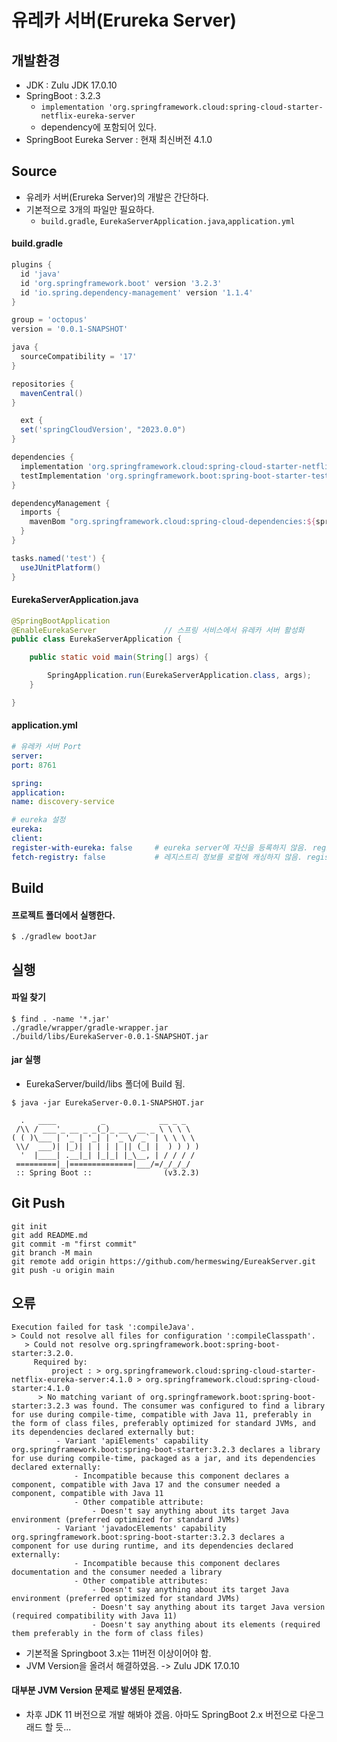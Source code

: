 # 유레카 서버(Erureka Server)

## 개발환경
- JDK : Zulu JDK 17.0.10
- SpringBoot : 3.2.3 
  - `implementation 'org.springframework.cloud:spring-cloud-starter-netflix-eureka-server`
  - dependency에 포함되어 있다.
- SpringBoot Eureka Server : 현재 최신버전 4.1.0

## Source
- 유레카 서버(Erureka Server)의 개발은 간단하다.
- 기본적으로 3개의 파일만 필요하다.
  - `build.gradle`, `EurekaServerApplication.java`,`application.yml`

#### build.gradle
```gradle
plugins {
  id 'java'
  id 'org.springframework.boot' version '3.2.3'
  id 'io.spring.dependency-management' version '1.1.4'
}

group = 'octopus'
version = '0.0.1-SNAPSHOT'

java {
  sourceCompatibility = '17'
}

repositories {
  mavenCentral()
}

  ext {
  set('springCloudVersion', "2023.0.0")
}

dependencies {
  implementation 'org.springframework.cloud:spring-cloud-starter-netflix-eureka-server'
  testImplementation 'org.springframework.boot:spring-boot-starter-test'
}

dependencyManagement {
  imports {
    mavenBom "org.springframework.cloud:spring-cloud-dependencies:${springCloudVersion}"
  }
}

tasks.named('test') {
  useJUnitPlatform()
}
```
#### EurekaServerApplication.java
```java
@SpringBootApplication
@EnableEurekaServer               // 스프링 서비스에서 유레카 서버 활성화
public class EurekaServerApplication {

    public static void main(String[] args) {

        SpringApplication.run(EurekaServerApplication.class, args);
    }

}
```
#### application.yml
```yml
# 유레카 서버 Port
server:
port: 8761

spring:
application:
name: discovery-service

# eureka 설정
eureka:
client:
register-with-eureka: false     # eureka server에 자신을 등록하지 않음. registry에 등록할지 여부. false로 하지 않으면 자기 자신을 클라이언트로 등록함
fetch-registry: false           # 레지스트리 정보를 로컬에 캐싱하지 않음. registry에 있는 정보들을 가져올지 여부
```
## Build
#### 프로젝트 폴더에서 실행한다.
```text
$ ./gradlew bootJar
```

## 실행
#### 파일 찾기
```text
$ find . -name '*.jar'                                   
./gradle/wrapper/gradle-wrapper.jar
./build/libs/EurekaServer-0.0.1-SNAPSHOT.jar
```
#### jar 실행
- EurekaServer/build/libs 폴더에 Build 됨. 
```text
$ java -jar EurekaServer-0.0.1-SNAPSHOT.jar                               

  .   ____          _            __ _ _
 /\\ / ___'_ __ _ _(_)_ __  __ _ \ \ \ \
( ( )\___ | '_ | '_| | '_ \/ _` | \ \ \ \
 \\/  ___)| |_)| | | | | || (_| |  ) ) ) )
  '  |____| .__|_| |_|_| |_\__, | / / / /
 =========|_|==============|___/=/_/_/_/
 :: Spring Boot ::                (v3.2.3)
```
## Git Push
```git
git init
git add README.md
git commit -m "first commit"
git branch -M main
git remote add origin https://github.com/hermeswing/EureakServer.git
git push -u origin main
```

## 오류
```text
Execution failed for task ':compileJava'.
> Could not resolve all files for configuration ':compileClasspath'.
   > Could not resolve org.springframework.boot:spring-boot-starter:3.2.0.
     Required by:
         project : > org.springframework.cloud:spring-cloud-starter-netflix-eureka-server:4.1.0 > org.springframework.cloud:spring-cloud-starter:4.1.0
      > No matching variant of org.springframework.boot:spring-boot-starter:3.2.3 was found. The consumer was configured to find a library for use during compile-time, compatible with Java 11, preferably in the form of class files, preferably optimized for standard JVMs, and its dependencies declared externally but:
          - Variant 'apiElements' capability org.springframework.boot:spring-boot-starter:3.2.3 declares a library for use during compile-time, packaged as a jar, and its dependencies declared externally:
              - Incompatible because this component declares a component, compatible with Java 17 and the consumer needed a component, compatible with Java 11
              - Other compatible attribute:
                  - Doesn't say anything about its target Java environment (preferred optimized for standard JVMs)
          - Variant 'javadocElements' capability org.springframework.boot:spring-boot-starter:3.2.3 declares a component for use during runtime, and its dependencies declared externally:
              - Incompatible because this component declares documentation and the consumer needed a library
              - Other compatible attributes:
                  - Doesn't say anything about its target Java environment (preferred optimized for standard JVMs)
                  - Doesn't say anything about its target Java version (required compatibility with Java 11)
                  - Doesn't say anything about its elements (required them preferably in the form of class files)
```
- 기본적올 Springboot 3.x는 11버전 이상이어야 함.
- JVM Version을 올려서 해결하였음. -> Zulu JDK 17.0.10
#### 대부분 JVM Version 문제로 발생된 문제였음.
- 차후 JDK 11 버전으로 개발 해봐야 겠음. 아마도 SpringBoot 2.x 버전으로 다운그래드 할 듯...